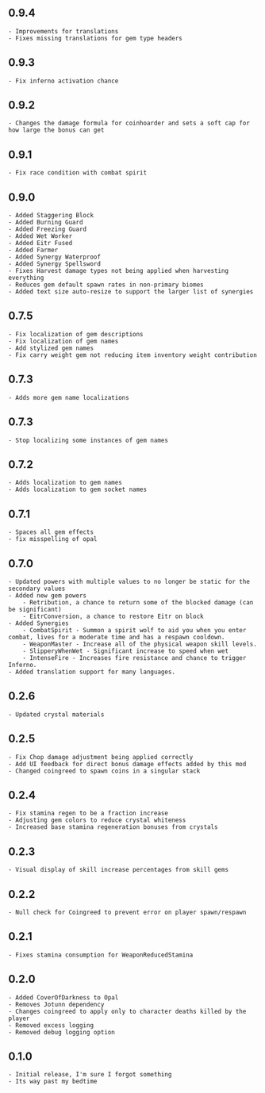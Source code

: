  **0.9.4**
 ---
 ```
 - Improvements for translations
 - Fixes missing translations for gem type headers
 ```

 **0.9.3**
 ---
 ```
 - Fix inferno activation chance
 ```

 **0.9.2**
 ---
 ```
 - Changes the damage formula for coinhoarder and sets a soft cap for how large the bonus can get
 ```

 **0.9.1**
 ---
 ```
 - Fix race condition with combat spirit
 ```

 **0.9.0**
 ---
 ```
 - Added Staggering Block
 - Added Burning Guard
 - Added Freezing Guard
 - Added Wet Worker
 - Added Eitr Fused
 - Added Farmer
 - Added Synergy Waterproof
 - Added Synergy Spellsword
 - Fixes Harvest damage types not being applied when harvesting everything
 - Reduces gem default spawn rates in non-primary biomes
 - Added text size auto-resize to support the larger list of synergies
 ```

 **0.7.5**
 ---
 ```
 - Fix localization of gem descriptions
 - Fix localization of gem names
 - Add stylized gem names
 - Fix carry weight gem not reducing item inventory weight contribution
 ```

  **0.7.3**
 ---
 ```
- Adds more gem name localizations
 ```

  **0.7.3**
 ---
 ```
 - Stop localizing some instances of gem names
 ```


 **0.7.2**
 ---
 ```
 - Adds localization to gem names
 - Adds localization to gem socket names
 ```

 **0.7.1**
 ---
 ```
 - Spaces all gem effects
 - fix misspelling of opal
 ```

 **0.7.0**
---
```
- Updated powers with multiple values to no longer be static for the secondary values
- Added new gem powers
	- Retribution, a chance to return some of the blocked damage (can be significant)
	- EitrConversion, a chance to restore Eitr on block
- Added Synergies
	- CombatSpirit - Summon a spirit wolf to aid you when you enter combat, lives for a moderate time and has a respawn cooldown.
	- WeaponMaster - Increase all of the physical weapon skill levels.
	- SlipperyWhenWet - Significant increase to speed when wet
	- IntenseFire - Increases fire resistance and chance to trigger Inferno.
- Added translation support for many languages.
```

 **0.2.6**
---
```
- Updated crystal materials
```

 **0.2.5**
---
```
- Fix Chop damage adjustment being applied correctly
- Add UI feedback for direct bonus damage effects added by this mod
- Changed coingreed to spawn coins in a singular stack
```

 **0.2.4**
---
```
- Fix stamina regen to be a fraction increase
- Adjusting gem colors to reduce crystal whiteness
- Increased base stamina regeneration bonuses from crystals
```

 **0.2.3**
---
```
- Visual display of skill increase percentages from skill gems
```

 **0.2.2**
---
```
- Null check for Coingreed to prevent error on player spawn/respawn
```

 **0.2.1**
---
```
- Fixes stamina consumption for WeaponReducedStamina
```

 **0.2.0**
---
```
- Added CoverOfDarkness to Opal
- Removes Jotunn dependency
- Changes coingreed to apply only to character deaths killed by the player
- Removed excess logging
- Removed debug logging option
```

 **0.1.0**
---
```
- Initial release, I'm sure I forgot something
- Its way past my bedtime
```